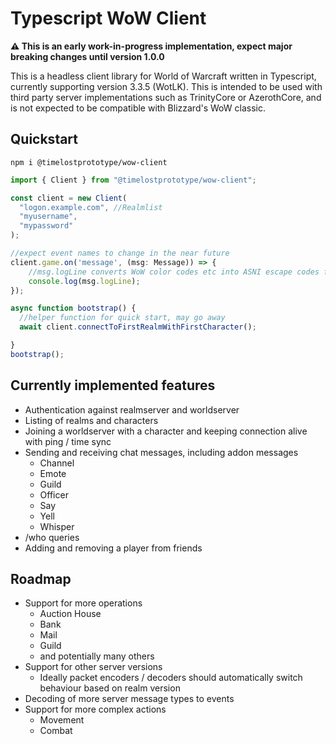 # Typescript WoW Client

**⚠️ This is an early work-in-progress implementation, expect major breaking changes until version 1.0.0**

This is a headless client library for World of Warcraft written in Typescript, currently supporting version 3.3.5 (WotLK). This is intended to be used with third party server implementations such as TrinityCore or AzerothCore, and is not expected to be compatible with Blizzard's WoW classic.

## Quickstart

`npm i @timelostprototype/wow-client`

```ts
import { Client } from "@timelostprototype/wow-client";

const client = new Client(
  "logon.example.com", //Realmlist
  "myusername",
  "mypassword"
);

//expect event names to change in the near future
client.game.on('message', (msg: Message)) => {
    //msg.logLine converts WoW color codes etc into ASNI escape codes for the terminal
    console.log(msg.logLine);
});

async function bootstrap() {
  //helper function for quick start, may go away
  await client.connectToFirstRealmWithFirstCharacter();

}
bootstrap();
```

## Currently implemented features

- Authentication against realmserver and worldserver
- Listing of realms and characters
- Joining a worldserver with a character and keeping connection alive with ping / time sync
- Sending and receiving chat messages, including addon messages
  - Channel
  - Emote
  - Guild
  - Officer
  - Say
  - Yell
  - Whisper
- /who queries
- Adding and removing a player from friends

## Roadmap

- Support for more operations
  - Auction House
  - Bank
  - Mail
  - Guild
  - and potentially many others
- Support for other server versions
  - Ideally packet encoders / decoders should automatically switch behaviour based on realm version
- Decoding of more server message types to events
- Support for more complex actions
  - Movement
  - Combat
